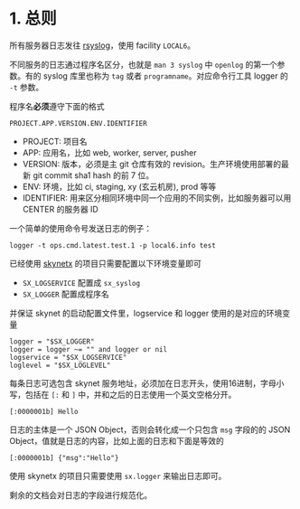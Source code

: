 # 1. 总则

所有服务器日志发往 [rsyslog](http://www.rsyslog.com)，使用 facility `LOCAL6`。

不同服务的日志通过程序名区分，也就是 `man 3 syslog` 中 `openlog` 的第一个参数。有的 syslog 库里也称为 `tag` 或者 `programname`。对应命令行工具 logger 的 `-t` 参数。

程序名**必须**遵守下面的格式

	PROJECT.APP.VERSION.ENV.IDENTIFIER

- PROJECT: 项目名
- APP: 应用名，比如 web, worker, server, pusher
- VERSION: 版本，必须是主 git 仓库有效的 revision。生产环境使用部署的最新 git commit sha1 hash 的前 7 位。
- ENV: 环境，比如 ci, staging, xy (玄云机房), prod 等等
- IDENTIFIER: 用来区分相同环境中同一个应用的不同实例，比如服务器可以用 CENTER 的服务器 ID

一个简单的使用命令号发送日志的例子：

	logger -t ops.cmd.latest.test.1 -p local6.info test

已经使用 [skynetx](https://gitlab.3pjgames.com/xi/skynetx) 的项目只需要配置以下环境变量即可

- `SX_LOGSERVICE` 配置成 `sx_syslog`
- `SX_LOGGER` 配置成程序名

并保证 skynet 的启动配置文件里，logservice 和 logger 使用的是对应的环境变量

	logger = "$SX_LOGGER"
	logger = logger ~= "" and logger or nil
	logservice = "$SX_LOGSERVICE"
	loglevel = "$SX_LOGLEVEL"

每条日志可选包含 skynet 服务地址，必须加在日志开头，使用16进制，字母小写，包括在 `[:` 和 `]` 中，并和之后的日志使用一个英文空格分开。

	[:0000001b] Hello

日志的主体是一个 JSON Object，否则会转化成一个只包含 `msg` 字段的的 JSON Object，值就是日志的内容，比如上面的日志和下面是等效的

	[:0000001b] {"msg":"Hello"}

使用 skynetx  的项目只需要使用 `sx.logger` 来输出日志即可。

剩余的文档会对日志的字段进行规范化。
